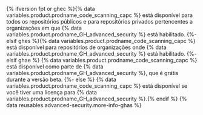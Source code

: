 {% ifversion fpt or ghec %}{% data variables.product.prodname_code_scanning_capc %} está disponível para todos os repositórios públicos e para repositórios privados pertencentes a organizações em que {% data variables.product.prodname_GH_advanced_security %} está habilitado.
{%- elsif ghes %}{% data variables.product.prodname_code_scanning_capc %} está disponível para repositórios de organizações onde {% data variables.product.prodname_GH_advanced_security %} está habilitado.
{%- elsif ghae %}
{% data variables.product.prodname_code_scanning_capc %} está disponível como parte de {% data variables.product.prodname_GH_advanced_security %}, que é grátis durante a versão beta.
{%- else %}
{% data variables.product.prodname_code_scanning_capc %} está disponível se você tiver uma licença para {% data variables.product.prodname_GH_advanced_security %}.{% endif %} {% data reusables.advanced-security.more-info-ghas %}
